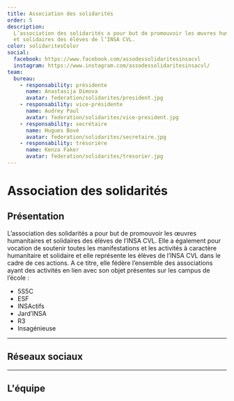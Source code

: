 ```yaml
---
title: Association des solidarités
order: 5
description:
  L’association des solidarités a pour but de promouvoir les œuvres humanitaires
  et solidaires des élèves de l’INSA CVL.
color: solidaritesColor
social:
  facebook: https://www.facebook.com/assodessolidaritesinsacvl
  instagram: https://www.instagram.com/assodessolidaritesinsacvl/
team:
  bureau:
    - responsability: présidente
      name: Anastasija Dimova
      avatar: federation/solidarites/president.jpg
    - responsability: vice-présidente
      name: Audrey Paul
      avatar: federation/solidarites/vice-president.jpg
    - responsability: secrétaire
      name: Hugues Bové
      avatar: federation/solidarites/secretaire.jpg
    - responsability: trésorière
      name: Kenza Faker
      avatar: federation/solidarites/tresorier.jpg
---
```


# Association des solidarités

<campus-center>
  <campus-responsive-image
    folder-name="federation/solidarites"
    name="logo.png"
    max-width="200"></campus-responsive-image>
</campus-center>

## Présentation

L’association des solidarités a pour but de promouvoir les œuvres humanitaires
et solidaires des élèves de l’INSA CVL. Elle a également pour vocation de
soutenir toutes les manifestations et les activités à caractère humanitaire et
solidaire et elle représente les élèves de l’INSA CVL dans le cadre de ces
actions. A ce titre, elle fédère l’ensemble des associations ayant des activités
en lien avec son objet présentes sur les campus de l’école :

- 5S5C
- ESF
- INSActifs
- Jard’INSA
- R3
- Insagénieuse

---

## Réseaux sociaux

<campus-social :social="social" :color="color"></campus-social>

---

## L'équipe

<campus-team :team="team" :color="color"></campus-team>
